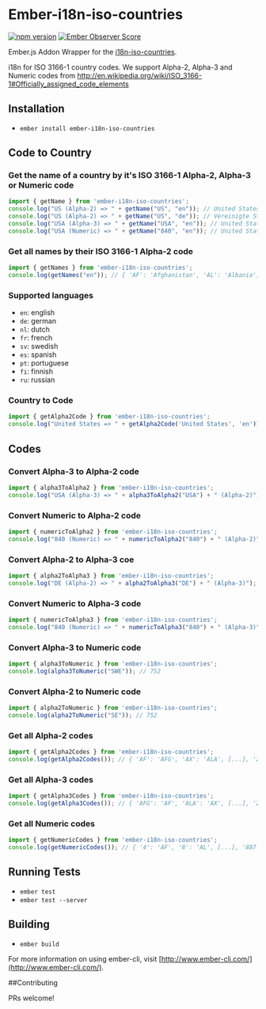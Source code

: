 # Ember-i18n-iso-countries
[![npm version](https://badge.fury.io/js/ember-countries.svg)](https://badge.fury.io/js/ember-i18n-iso-countries)
[![Ember Observer Score](http://emberobserver.com/badges/ember-countries.svg)](http://emberobserver.com/addons/ember-i18n-iso-countries)

Ember.js Addon Wrapper for the [i18n-iso-countries](https://github.com/michaelwittig/node-i18n-iso-countries).

i18n for ISO 3166-1 country codes. We support Alpha-2, Alpha-3 and Numeric codes from http://en.wikipedia.org/wiki/ISO_3166-1#Officially_assigned_code_elements

## Installation

* `ember install ember-i18n-iso-countries`

## Code to Country

### Get the name of a country by it's ISO 3166-1 Alpha-2, Alpha-3 or Numeric code

`````javascript
import { getName } from 'ember-i18n-iso-countries';
console.log("US (Alpha-2) => " + getName("US", "en")); // United States
console.log("US (Alpha-2) => " + getName("US", "de")); // Vereinigte Staaten von Amerika
console.log("USA (Alpha-3) => " + getName("USA", "en")); // United States
console.log("USA (Numeric) => " + getName("840", "en")); // United States
`````

### Get all names by their ISO 3166-1 Alpha-2 code

`````javascript
import { getNames } from 'ember-i18n-iso-countries';
console.log(getNames("en")); // { 'AF': 'Afghanistan', 'AL': 'Albania', [...], 'ZM': 'Zambia', 'ZW': 'Zimbabwe' }
`````

### Supported languages

* `en`: english
* `de`: german
* `nl`: dutch
* `fr`: french
* `sv`: swedish
* `es`: spanish
* `pt`: portuguese
* `fi`: finnish
* `ru`: russian

### Country to Code

`````javascript
import { getAlpha2Code } from 'ember-i18n-iso-countries';
console.log("United States => " + getAlpha2Code('United States', 'en')); // US
`````

## Codes

### Convert Alpha-3 to Alpha-2 code

`````javascript
import { alpha3ToAlpha2 } from 'ember-i18n-iso-countries';
console.log("USA (Alpha-3) => " + alpha3ToAlpha2("USA") + " (Alpha-2)"); // United States
`````

### Convert Numeric to Alpha-2 code

`````javascript
import { numericToAlpha2 } from 'ember-i18n-iso-countries';
console.log("840 (Numeric) => " + numericToAlpha2("840") + " (Alpha-2)"); // United States
`````

### Convert Alpha-2 to Alpha-3 coe
`````javascript
import { alpha2ToAlpha3 } from 'ember-i18n-iso-countries';
console.log("DE (Alpha-2) => " + alpha2ToAlpha3("DE") + " (Alpha-3)"); // Germany
`````

### Convert Numeric to Alpha-3 code

`````javascript
import { numericToAlpha3 } from 'ember-i18n-iso-countries';
console.log("840 (Numeric) => " + numericToAlpha3("840") + " (Alpha-3)"); // United States
`````

### Convert Alpha-3 to Numeric code

`````javascript
import { alpha3ToNumeric } from 'ember-i18n-iso-countries';
console.log(alpha3ToNumeric("SWE")); // 752
`````

### Convert Alpha-2 to Numeric code

`````javascript
import { alpha2ToNumeric } from 'ember-i18n-iso-countries';
console.log(alpha2ToNumeric("SE")); // 752
`````

### Get all Alpha-2 codes

`````javascript
import { getAlpha2Codes } from 'ember-i18n-iso-countries';
console.log(getAlpha2Codes()); // { 'AF': 'AFG', 'AX': 'ALA', [...], 'ZM': 'ZMB', 'ZW': 'ZWE' }
`````

### Get all Alpha-3 codes

`````javascript
import { getAlpha3Codes } from 'ember-i18n-iso-countries';
console.log(getAlpha3Codes()); // { 'AFG': 'AF', 'ALA': 'AX', [...], 'ZMB': 'ZM', 'ZWE': 'ZW' }
`````

### Get all Numeric codes

`````javascript
import { getNumericCodes } from 'ember-i18n-iso-countries';
console.log(getNumericCodes()); // { '4': 'AF', '8': 'AL', [...], '887': 'YE', '894': 'ZM' }
`````

## Running Tests

* `ember test`
* `ember test --server`


## Building

* `ember build`

For more information on using ember-cli, visit [http://www.ember-cli.com/](http://www.ember-cli.com/).

##Contributing

PRs welcome!
